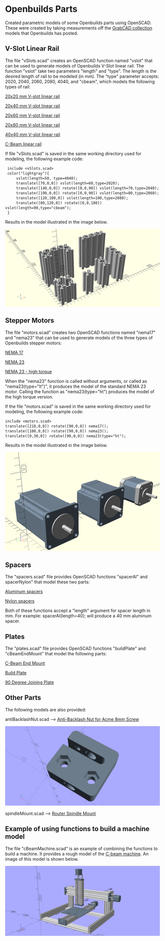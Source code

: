 # Openbuilds Parts

Created parametric models of some Openbuilds parts using OpenSCAD.  These were created by taking measurements off the [GrabCAD collection](https://grabcad.com/openbuilds-1) models that Openbuilds has posted.


## V-Slot Linear Rail
The file "vSlots.scad" creates an OpenSCAD function named "vslot" that can be used to generate models of Openbuilds V-Slot linear rail. The function "vslot" take two parameters "length" and "type". The length is the desired length of rail to be modeled (in mm). The "type" parameter accepts: 2020, 2040, 2060, 2080, 4040, and "cbeam", which models the following types of rail:

[20x20 mm V-slot linear rail](https://openbuildspartstore.com/v-slot-20x20-linear-rail/)

[20x40 mm V-slot linear rail](https://openbuildspartstore.com/v-slot-20x40-linear-rail/)

[20x60 mm V-slot linear rail](https://openbuildspartstore.com/v-slot-20x60-linear-rail/)

[20x80 mm V-slot linear rail](https://openbuildspartstore.com/v-slot-20x80-linear-rail/)

[40x40 mm V-slot linear rail](https://openbuildspartstore.com/v-slot-40x40-linear-rail/)

[C-Beam linear rail](https://openbuildspartstore.com/c-beam-linear-rail/)

If file "vSlots.scad" is saved in the same working directory used for modeling, the following example code:

```
 include <vSlots.scad>
 color("lightgray"){
     vslot(length=50, type=4040);
     translate([70,0,0]) vslot(length=60,type=2020);
     translate([140,0,0]) rotate([0,0,90]) vslot(length=70,type=2040);
     translate([190,0,0]) rotate([0,0,90]) vslot(length=80,type=2060);
     translate([120,100,0]) vslot(length=100,type=2080);
     translate([80,120,0]) rotate([0,0,180]) vslot(length=90,type="cbeam");
 }
```

Results in the model illustrated in the image below.

![V-Slot Examples](https://github.com/matthew-yates/openbuildsParts/blob/main/images/vslotExample.png)

## Stepper Motors
The file "motors.scad" creates two OpenSCAD functions named "nema17" and "nema23" that can be used to generate models of the three types of Openbuilds stepper motors:

[NEMA 17](https://openbuildspartstore.com/nema-17-stepper-motor/)

[NEMA 23](https://openbuildspartstore.com/nema-23-stepper-motor/)

[NEMA 23 - high torque](https://openbuildspartstore.com/nema-23-stepper-motor-high-torque-series/)

When the "nema23" function is called without arguments, or called as "nema23(type="lt")", it produces the model of the standard NEMA 23 motor.  Calling the function as "nema23(type="ht") produces the model of the high torque version.

If the file "motors.scad" is saved in the same working directory used for modeling, the following example code:

```
include <motors.scad>
translate([210,0,0]) rotate([90,0,0]) nema17();
translate([100,0,0]) rotate([90,0,0]) nema23();
translate([0,30,0]) rotate([90,0,0]) nema23(type="ht");
```

Results in the model illustrated in the image below.

![Stepper Motor Examples](https://github.com/matthew-yates/openbuildsParts/blob/main/images/motors.png)

## Spacers
The "spacers.scad" file provides OpenSCAD functions "spacerAl" and spacerNylon" that model these two parts:

[Aluminum spacers](https://openbuildspartstore.com/aluminum-spacers-10-pack/)

[Nylon spacers](https://openbuildspartstore.com/nylon-spacers-10-pack/)

Both of these functions accept a "length" argument for spacer length in mm.  For example: spacerAl(length=40); will produce a 40 mm aluminum spacer.

## Plates
The "plates.scad" file provides OpenSCAD functions "buildPlate" and "cBeamEndMount" that model the following parts:

[C-Beam End Mount](https://openbuildspartstore.com/c-beam-end-mount/)

[Build Plate](https://openbuildspartstore.com/build-plate/)

[90 Degree Joining Plate](https://openbuildspartstore.com/90-degree-joining-plate/)

## Other Parts
The following models are also provided:

antiBacklashNut.scad --> [Anti-Backlash Nut for Acme 8mm Screw](https://openbuildspartstore.com/anti-backlash-nut-block-for-8mm-metric-acme-lead-screw/)

![Anti-backlash Nut for 8mm Acme Lead Screw](https://github.com/matthew-yates/openbuildsParts/blob/main/images/antiBacklashNut.png)

spindleMount.scad --> [Router Spindle Mount](https://openbuildspartstore.com/router-spindle-mount/)

## Example of using functions to build a machine model

The file "cBeamMachine.scad" is an example of combining the functions to build a machine.  It provides a rough model of the [C-beam machine](https://openbuildspartstore.com/openbuilds-c-beam-machine/).  An image of this model is shown below.

![C-beam Machine](https://github.com/matthew-yates/openbuildsParts/blob/main/images/cBeamMachine.png)
